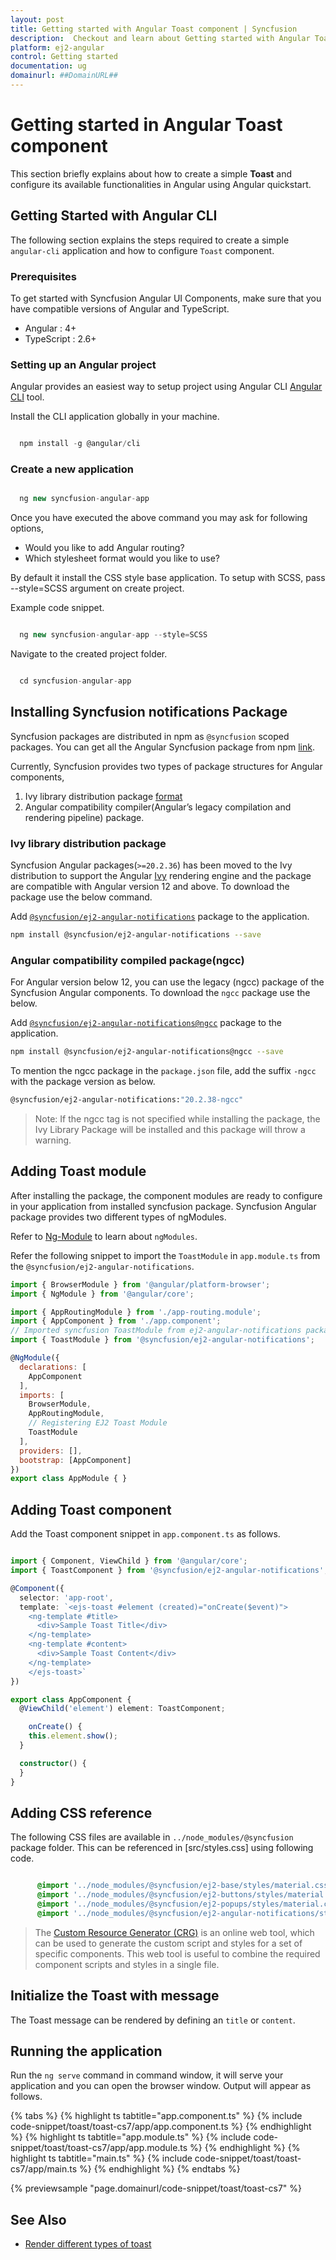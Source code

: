 ```yaml
---
layout: post
title: Getting started with Angular Toast component | Syncfusion
description:  Checkout and learn about Getting started with Angular Toast component of Syncfusion Essential JS 2 and more details.
platform: ej2-angular
control: Getting started 
documentation: ug
domainurl: ##DomainURL##
---
```


# Getting started in Angular Toast component

This section briefly explains about how to create a simple **Toast** and configure its available functionalities in Angular
using Angular quickstart.

## Getting Started with Angular CLI

The following section explains the steps required to create a simple `angular-cli` application and how to configure `Toast` component.

### Prerequisites

To get started with Syncfusion Angular UI Components, make sure that you have compatible versions of Angular and TypeScript.

* Angular : 4+
* TypeScript : 2.6+

### Setting up an Angular project

Angular provides an easiest way to setup project using Angular CLI [Angular CLI](https://github.com/angular/angular-cli) tool.

Install the CLI application globally in your machine.

```javascript

  npm install -g @angular/cli

```

### Create a new application

```javascript

  ng new syncfusion-angular-app

```

Once you have executed the above command you may ask for following options,
* Would you like to add Angular routing?
* Which stylesheet format would you like to use?

By default it install the CSS style base application. To setup with SCSS, pass --style=SCSS argument on create project.

Example code snippet.

```javascript

  ng new syncfusion-angular-app --style=SCSS

```

Navigate to the created project folder.

```javascript

  cd syncfusion-angular-app

```

## Installing Syncfusion notifications Package

Syncfusion packages are distributed in npm as `@syncfusion` scoped packages. You can get all the Angular Syncfusion package from npm [link]( https://www.npmjs.com/search?q=%40syncfusion%2Fej2-angular- ).

Currently, Syncfusion provides two types of package structures for Angular components,
1. Ivy library distribution package [format](https://angular.io/guide/angular-package-format#angular-package-format)
2. Angular compatibility compiler(Angular’s legacy compilation and rendering pipeline) package.

### Ivy library distribution package

Syncfusion Angular packages(`>=20.2.36`) has been moved to the Ivy distribution to support the Angular [Ivy](https://docs.angular.lat/guide/ivy) rendering engine and the package are compatible with Angular version 12 and above. To download the package use the below command.

Add [`@syncfusion/ej2-angular-notifications`](https://www.npmjs.com/package/@syncfusion/ej2-angular-notifications/v/20.2.38) package to the application.

```bash
npm install @syncfusion/ej2-angular-notifications --save
```

### Angular compatibility compiled package(ngcc)

For Angular version below 12, you can use the legacy (ngcc) package of the Syncfusion Angular components. To download the `ngcc` package use the below.

Add [`@syncfusion/ej2-angular-notifications@ngcc`](https://www.npmjs.com/package/@syncfusion/ej2-angular-notifications/v/20.2.38-ngcc) package to the application.

```bash
npm install @syncfusion/ej2-angular-notifications@ngcc --save
```

To mention the ngcc package in the `package.json` file, add the suffix `-ngcc` with the package version as below.

```bash
@syncfusion/ej2-angular-notifications:"20.2.38-ngcc"
```

>Note: If the ngcc tag is not specified while installing the package, the Ivy Library Package will be installed and this package will throw a warning.

## Adding Toast module

After installing the package, the component modules are ready to configure in your application from installed syncfusion package. Syncfusion Angular package provides two different types of ngModules.

Refer to [Ng-Module](https://ej2.syncfusion.com/angular/documentation/common/ng-module/) to learn about `ngModules`.

Refer the following snippet to import the `ToastModule` in `app.module.ts` from the `@syncfusion/ej2-angular-notifications`.

```javascript
import { BrowserModule } from '@angular/platform-browser';
import { NgModule } from '@angular/core';

import { AppRoutingModule } from './app-routing.module';
import { AppComponent } from './app.component';
// Imported syncfusion ToastModule from ej2-angular-notifications package
import { ToastModule } from '@syncfusion/ej2-angular-notifications';

@NgModule({
  declarations: [
    AppComponent
  ],
  imports: [
    BrowserModule,
    AppRoutingModule,
    // Registering EJ2 Toast Module
    ToastModule
  ],
  providers: [],
  bootstrap: [AppComponent]
})
export class AppModule { }

```

## Adding Toast component

Add the Toast component snippet in `app.component.ts` as follows.

```typescript

import { Component, ViewChild } from '@angular/core';
import { ToastComponent } from '@syncfusion/ej2-angular-notifications';

@Component({
  selector: 'app-root',
  template: `<ejs-toast #element (created)="onCreate($event)">
    <ng-template #title>
      <div>Sample Toast Title</div>
    </ng-template>
    <ng-template #content>
      <div>Sample Toast Content</div>
    </ng-template>
    </ejs-toast>`
})

export class AppComponent {
  @ViewChild('element') element: ToastComponent;

    onCreate() {
    this.element.show();
  }

  constructor() {
  }
}

```

## Adding CSS reference

The following CSS files are available in `../node_modules/@syncfusion` package folder. This can be referenced in [src/styles.css] using following code.

```css

      @import '../node_modules/@syncfusion/ej2-base/styles/material.css';
      @import '../node_modules/@syncfusion/ej2-buttons/styles/material.css';
      @import '../node_modules/@syncfusion/ej2-popups/styles/material.css';
      @import '../node_modules/@syncfusion/ej2-angular-notifications/styles/material.css';


```

> The [Custom Resource Generator (CRG)](https://crg.syncfusion.com/) is an online web tool, which can be used to generate the custom script and styles for a set of specific components.
> This web tool is useful to combine the required component scripts and styles in a single file.

## Initialize the Toast with message

The Toast message can be rendered by defining an `title` or `content`.

## Running the application

Run the `ng serve` command in command window, it will serve your application and you can open the browser window. Output will appear as follows.

{% tabs %}
{% highlight ts tabtitle="app.component.ts" %}
{% include code-snippet/toast/toast-cs7/app/app.component.ts %}
{% endhighlight %}
{% highlight ts tabtitle="app.module.ts" %}
{% include code-snippet/toast/toast-cs7/app/app.module.ts %}
{% endhighlight %}
{% highlight ts tabtitle="main.ts" %}
{% include code-snippet/toast/toast-cs7/app/main.ts %}
{% endhighlight %}
{% endtabs %}
  
{% previewsample "page.domainurl/code-snippet/toast/toast-cs7" %}

## See Also

* [Render different types of toast](./how-to/show-different-types-of-toast/)
